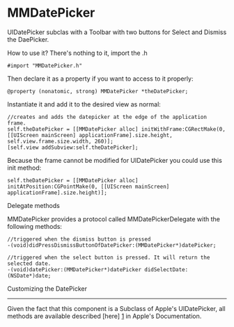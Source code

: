 MMDatePicker
============

UIDatePicker subclas with a Toolbar with two buttons for Select and Dismiss the DaePicker.

How to use it? There's nothing to it, import the .h

    #import "MMDatePicker.h"

Then declare it as a property if you want to access to it properly:

    @property (nonatomic, strong) MMDatePicker *theDatePicker;

Instantiate it and add it to the desired view as normal:

    //creates and adds the datepicker at the edge of the application frame.
    self.theDatePicker = [[MMDatePicker alloc] initWithFrame:CGRectMake(0, [[UIScreen mainScreen] applicationFrame].size.height, self.view.frame.size.width, 260)];
    [self.view addSubview:self.theDatePicker];
    


Because the frame cannot be modified for UIDatePicker you could use this init method:

    self.theDatePicker = [[MMDatePicker alloc] initAtPosition:CGPointMake(0, [[UIScreen mainScreen] applicationFrame].size.height)];
    
    
 Delegate methods

MMDatePicker provides a protocol called MMDatePickerDelegate with the following methods:

    //triggered when the dismiss button is pressed
    -(void)didPressDismissButtonOfDatePicker:(MMDatePicker*)datePicker;
    
    //triggered when the select button is pressed. It will return the selected date.
    -(void)datePicker:(MMDatePicker*)datePicker didSelectDate:(NSDate*)date;
    
    
Customizing the DatePicker
_________________

Given the fact that this component is a Subclass of Apple's UIDatePicker, all methods are available described [here] [1] in Apple's Documentation.

  [1]: http://developer.apple.com/library/ios/#documentation/uikit/reference/UIDatePicker_Class/Reference/UIDatePicker.html        "UIDatePicke Class Reference"




    
